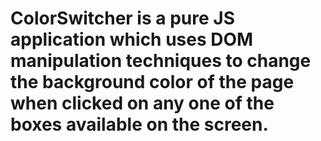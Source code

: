 # ColorSwitcher is a pure JS application which uses DOM manipulation techniques to change the background color of the page when clicked on any one of the boxes available on the screen.